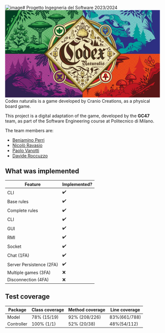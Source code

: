 ![image](https://github.com/Bengo14/ing-sw-2024-perri-ravasio-vanotti-roccuzzo/assets/161148893/f07915b8-d5f0-414b-869c-7abca7c9755d)# Progetto Ingegneria del Software 2023/2024
![](src/main/resources/it/polimi/sw/gianpaolocugola47/graphics/backGround/frontPage.jpeg)
Codex naturalis is a game developed by Cranio Creations, as a physical board game.

This project is a digital adaptation of the game, developed by the **GC47** team, as part of the Software Engineering course at Politecnico di Milano.

The team members are:

- [Beniamino Perri]()
- [Nicolò Ravasio](https://github.com/nicoloravasio)
- [Paolo Vanotti](https://github.com/Van-Paolo)
- [Davide Roccuzzo]()


## What was implemented

| Feature                  | Implemented? |
|--------------------------|------------|
| CLI                      | ✔️         |
| Base rules               | ✔️         |
| Complete rules           | ✔️         |
| CLI                      | ✔️         |
| GUI                      | ✔️         |
| RMI                      | ✔️         |
| Socket                   | ✔️         |
| Chat (1FA)               | ✔️         |
| Server Persistence (2FA) | ✔️         |
| Multiple games (3FA)     | ❌         |
| Disconnection  (4FA)     | ❌         |


## Test coverage

| Package    | Class coverage | Method coverage | Line coverage |
|------------|----------------|-----------------|-------------|
| Model       | 78% (15/19)    | 92% (208/226)   | 83%(661/788) |
| Controller | 100% (1/1)     | 52% (20/38)     | 48%(54/112) |

